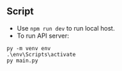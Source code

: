 ## Script

- Use `npm run dev` to run local host.
- To run API server:

```console
py -m venv env
.\env\Scripts\activate
py main.py
```
